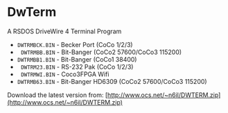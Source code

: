 # DwTerm
A RSDOS DriveWire 4 Terminal Program

* `DWTRMBCK.BIN` - Becker Port (CoCo 1/2/3)
* &nbsp;&nbsp;`DWTRMBB.BIN` - Bit-Banger  (CoCo2 57600/CoCo3 115200)
* `DWTRMBB1.BIN` - Bit-Banger  (CoCo1 38400)
* &nbsp;&nbsp;`DWTRM23.BIN` - RS-232 Pak  (CoCo 1/2/3)
* &nbsp;&nbsp;`DWTRMWI.BIN` - Coco3FPGA Wifi
* `DWTRMB63.BIN` - Bit-Banger HD6309 (CoCo2 57600/CoCo3 115200)

Download the latest version from:
[http://www.ocs.net/~n6il/DWTERM.zip](http://www.ocs.net/~n6il/DWTERM.zip)
